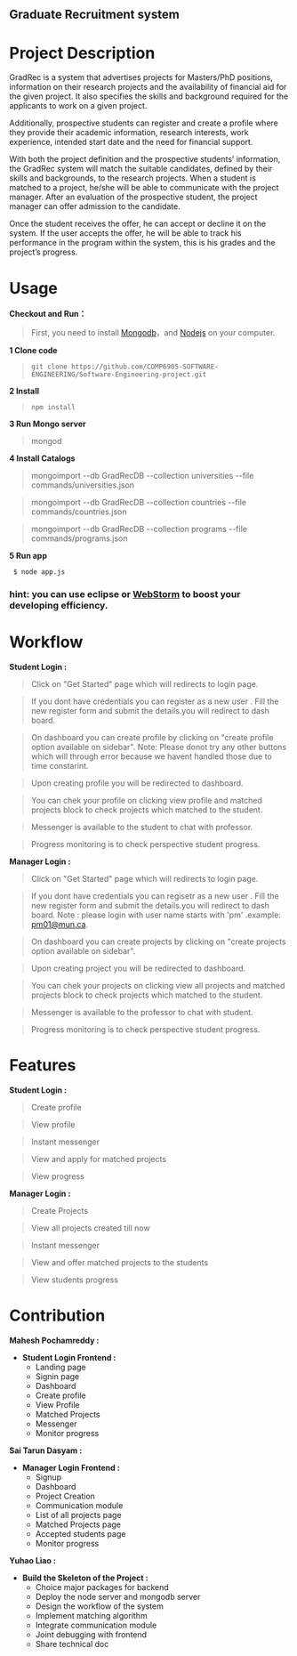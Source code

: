 Graduate Recruitment system
---

# Project Description
GradRec is a system that advertises projects for Masters/PhD positions, information on their research projects and the availability of financial aid for the given project. It also specifies the skills and background required for the applicants to work on a given project.

Additionally, prospective students can register and create a profile where they provide their academic information, research interests, work experience, intended start date and the need for financial support.

With both the project definition and the prospective students’ information, the GradRec system will match the suitable candidates, defined by their skills and backgrounds, to the research projects. When a student is matched to a project, he/she will be able to communicate with the project manager. After an evaluation of the prospective student, the project manager can offer admission to the candidate. 

Once the student receives the offer, he can accept or decline it on the system. If the user accepts the offer, he will be able to track his performance in the program within the system, this is his grades and the project’s progress.

#  Usage

 **Checkout and Run：**

   > First, you need to install [Mongodb](http://www.mongodb.org/)，and [Nodejs](http://nodejs.org/ "Nodejs") on your computer.

 **1 Clone code**

  >  `git clone https://github.com/COMP6905-SOFTWARE-ENGINEERING/Software-Engineering-project.git`


 **2 Install**

 >  `npm install`



**3 Run Mongo server**

 >   mongod

 **4 Install Catalogs**

>   mongoimport --db GradRecDB --collection universities --file commands/universities.json

>   mongoimport --db GradRecDB --collection countries --file commands/countries.json

>   mongoimport --db GradRecDB --collection programs --file commands/programs.json

 **5 Run app**

```
 $ node app.js
 ```


### hint: you can use eclipse or [WebStorm](https://www.jetbrains.com/webstorm/) to boost your developing efficiency.



#  Workflow 

 **Student Login :**

  >  Click on "Get Started" page which will redirects to login page. 
  
  >  If you dont have credentials you can register as a new user . Fill the new register form and submit the details.you will redirect      to dash board.
  
  >  On dashboard you can create profile by clicking on "create profile option available on sidebar". Note: Please donot try any other      buttons which will through error because we havent handled those due to time constarint.
  
  >  Upon creating profile you will be redirected to dashboard. 
  
  >  You can chek your profile on clicking view profile and matched projects block to check projects which matched to the student.
   
  >  Messenger is available to the student to chat with professor.
  
  >  Progress monitoring is to check perspective student progress.

 **Manager Login :**
 
  >  Click on "Get Started" page which will redirects to login page. 
  
  >  If you dont have credentials you can regisetr as a new user . Fill the new register form and submit the details.you will redirect      to dash board. Note : please login with user name starts with 'pm' .example: pm01@mun.ca.
  
  >  On dashboard you can create projects by clicking on "create projects option available on sidebar". 
  
  >  Upon creating project you will be redirected to dashboard. 
  
  >  You can chek your projects on clicking view all projects and matched projects block to check projects which matched to the        student.
   
  >  Messenger is available to the professor to chat with student.
  
  >  Progress monitoring is to check perspective student progress.
  
 #  Features 
  
  **Student Login :**
    
   >  Create profile 
   
   >  View profile
   
   >  Instant messenger
   
   >  View and apply for matched projects
   
   >   View progress
   
   **Manager Login :**
      
   >  Create Projects 
   
   >  View all projects created till now
   
   >  Instant messenger
   
   >  View and offer matched projects to the students
   
   >   View students progress
   
#  Contribution 

 **Mahesh Pochamreddy :**
 
   * **Student Login Frontend :**
     * Landing page
     * Signin page
     * Dashboard
     * Create profile
     * View Profile
     * Matched Projects
     * Messenger
     * Monitor progress
     
 **Sai Tarun Dasyam :**
 
   * **Manager Login Frontend :**
     * Signup 
     * Dashboard 
     * Project Creation 
     * Communication module 
     * List of all projects page
     * Matched Projects page
     * Accepted students page
     * Monitor progress

 **Yuhao Liao :**
 
   * **Build the Skeleton of the Project :**
     * Choice major packages for backend 
     * Deploy the node server and mongodb server
     * Design the workflow of the system
     * Implement matching algorithm
     * Integrate communication module
     * Joint debugging with frontend
     * Share technical doc
